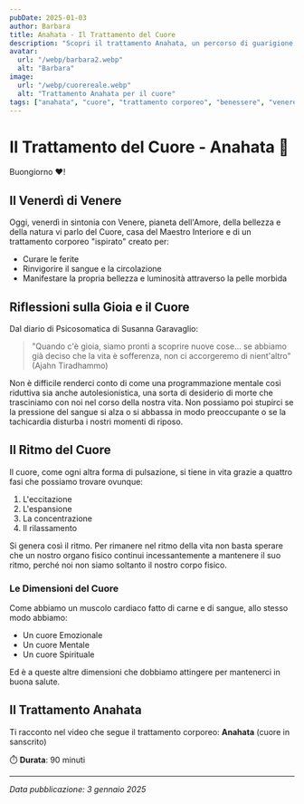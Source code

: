 ```yaml
---
pubDate: 2025-01-03
author: Barbara
title: Anahata - Il Trattamento del Cuore
description: "Scopri il trattamento Anahata, un percorso di guarigione che cura le ferite del cuore, migliora la circolazione e rivela la tua bellezza naturale attraverso la cura del corpo e dello spirito."
avatar:
  url: "/webp/barbara2.webp"
  alt: "Barbara"
image:
  url: "/webp/cuorereale.webp"
  alt: "Trattamento Anahata per il cuore"
tags: ["anahata", "cuore", "trattamento corporeo", "benessere", "venere", "psicosomatica", "spiritualità"]
---
```


# Il Trattamento del Cuore - Anahata 💖

Buongiorno ❤️!

## Il Venerdì di Venere

Oggi, venerdì in sintonia con Venere, pianeta dell'Amore, della bellezza e della natura vi parlo del Cuore, casa del Maestro Interiore e di un trattamento corporeo "ispirato" creato per:
- Curare le ferite
- Rinvigorire il sangue e la circolazione
- Manifestare la propria bellezza e luminosità attraverso la pelle morbida

## Riflessioni sulla Gioia e il Cuore

Dal diario di Psicosomatica di Susanna Garavaglio:

> "Quando c'è gioia, siamo pronti a scoprire nuove cose... se abbiamo già deciso che la vita è sofferenza, non ci accorgeremo di nient'altro" (Ajahn Tiradhammo)

Non è difficile renderci conto di come una programmazione mentale così riduttiva sia anche autolesionistica, una sorta di desiderio di morte che trasciniamo con noi nel corso della nostra vita. Non possiamo poi stupirci se la pressione del sangue si alza o si abbassa in modo preoccupante o se la tachicardia disturba i nostri momenti di riposo.

## Il Ritmo del Cuore

Il cuore, come ogni altra forma di pulsazione, si tiene in vita grazie a quattro fasi che possiamo trovare ovunque:
1. L'eccitazione
2. L'espansione
3. La concentrazione
4. Il rilassamento

Si genera così il ritmo. Per rimanere nel ritmo della vita non basta sperare che un nostro organo fisico continui incessantemente a mantenere il suo ritmo, perché noi non siamo soltanto il nostro corpo fisico.

### Le Dimensioni del Cuore

Come abbiamo un muscolo cardiaco fatto di carne e di sangue, allo stesso modo abbiamo:
- Un cuore Emozionale
- Un cuore Mentale
- Un cuore Spirituale

Ed è a queste altre dimensioni che dobbiamo attingere per mantenerci in buona salute.

## Il Trattamento Anahata

Ti racconto nel video che segue il trattamento corporeo: **Anahata** (cuore in sanscrito)

⏱️ **Durata**: 90 minuti

---

_Data pubblicazione: 3 gennaio 2025_
